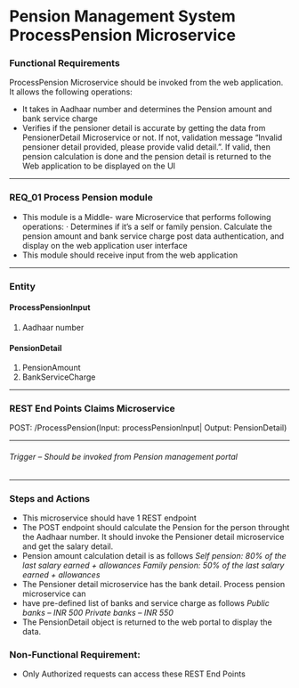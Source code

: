# Pension Management System ProcessPension Microservice
### Functional Requirements
ProcessPension Microservice should be invoked from the web application. It allows the following operations:
- It takes in Aadhaar number and determines the Pension amount and bank service charge
- Verifies if the pensioner detail is accurate by getting the data from PensionerDetail Microservice or not. If not, validation message “Invalid pensioner detail provided, please provide valid detail.”. If valid, then pension calculation is done and the pension detail is returned to the Web application to be displayed on the UI

------------
### REQ_01 Process Pension module
- This module is a Middle- ware Microservice that performs following operations: · Determines if it’s a self or family pension. Calculate the pension amount and bank service charge post data authentication, and display on the web application user interface 
- This module should receive input from the web application

------------


### Entity 
#### ProcessPensionInput
1. Aadhaar number 

#### PensionDetail 
1. PensionAmount 
2. BankServiceCharge 

------------


### REST End Points Claims Microservice 
POST: /ProcessPension(Input: processPensionInput| Output: PensionDetail)

------------


###### Trigger – Should be invoked from Pension management portal
------------

### Steps and Actions

- This microservice should have 1 REST endpoint
- The POST endpoint should calculate the Pension for the person throught the Aadhaar number. It should invoke the Pensioner detail microservice and get the salary detail.
- Pension amount calculation detail is as follows
*Self pension: 80% of the last salary earned + allowances
Family pension: 50% of the last salary earned + allowances*
- The Pensioner detail microservice has the bank detail. Process pension microservice can
- have pre-defined list of banks and service charge as follows
*Public banks – INR 500
Private banks – INR 550*
- The PensionDetail object is returned to the web portal to display the data.

### Non-Functional Requirement:

- Only Authorized requests can access these REST End Points




